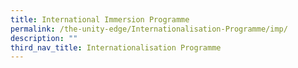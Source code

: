 ```yaml
---
title: International Immersion Programme
permalink: /the-unity-edge/Internationalisation-Programme/imp/
description: ""
third_nav_title: Internationalisation Programme
---
```


